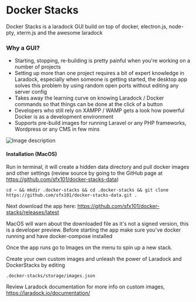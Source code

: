 # Docker Stacks
Docker Stacks is a laradock GUI build on top of docker, electron.js, node-pty, xterm.js and the awesome laradock

### Why a GUI?

- Starting, stopping, re-building is pretty painful when you're working on a number of projects
- Setting up more than one project requires a bit of expert knowledge in Laradock, especially when someone is getting started, the desktop app solves this problem by using random open ports without editing any server config
- Takes away the learning curve on knowing Laradock / Docker commands so that things can be done at the click of a button
- Developers who still rely on XAMPP / WAMP gets a look how powerful Docker is as a development environment
- Supports pre-build images for running Laravel or any PHP frameworks, Wordpress or any CMS in few mins


![Image description](https://raw.githubusercontent.com/sfx101/docker-stacks/master/Docker%20Stacks%20Screenshot.png?raw=true)

#### Installation (MacOS)

Run in terminal, it will create a hidden data directory and pull docker images and other settings (review source by going to the GitHub page at https://github.com/sfx101/docker-stacks-data)

```
cd ~ && mkdir .docker-stacks && cd .docker-stacks && git clone https://github.com/sfx101/docker-stacks-data.git .

```

Next download the app here: https://github.com/sfx101/docker-stacks/releases/latest

MacOS will warn about the downloaded file as it's not a signed version, this is a developer preview. Before starting the app make sure you've docker running and have docker-compose installed

Once the app runs go to Images on the menu to spin up a new stack.

Create your own custom images and unleash the power of Laradock and DockerStacks by editing

```
.docker-stacks/storage/images.json
```
Review Laradock documentation for more info on custom images, https://laradock.io/documentation/

